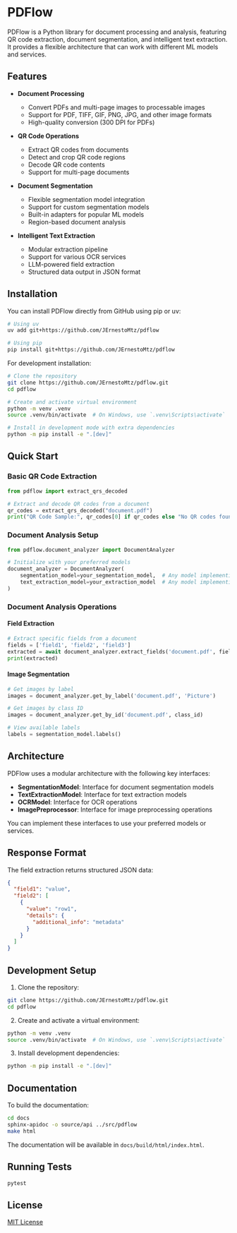 # PDFlow

PDFlow is a Python library for document processing and analysis, featuring QR code extraction, document segmentation, and intelligent text extraction. It provides a flexible architecture that can work with different ML models and services.

## Features

- **Document Processing**
  - Convert PDFs and multi-page images to processable images
  - Support for PDF, TIFF, GIF, PNG, JPG, and other image formats
  - High-quality conversion (300 DPI for PDFs)

- **QR Code Operations**
  - Extract QR codes from documents
  - Detect and crop QR code regions
  - Decode QR code contents
  - Support for multi-page documents

- **Document Segmentation**
  - Flexible segmentation model integration
  - Support for custom segmentation models
  - Built-in adapters for popular ML models
  - Region-based document analysis

- **Intelligent Text Extraction**
  - Modular extraction pipeline
  - Support for various OCR services
  - LLM-powered field extraction
  - Structured data output in JSON format

## Installation

You can install PDFlow directly from GitHub using pip or uv:

```bash
# Using uv
uv add git+https://github.com/JErnestoMtz/pdflow

# Using pip
pip install git+https://github.com/JErnestoMtz/pdflow
```

For development installation:

```bash
# Clone the repository
git clone https://github.com/JErnestoMtz/pdflow.git
cd pdflow

# Create and activate virtual environment
python -m venv .venv
source .venv/bin/activate  # On Windows, use `.venv\Scripts\activate`

# Install in development mode with extra dependencies
python -m pip install -e ".[dev]"
```

## Quick Start

### Basic QR Code Extraction

```python
from pdflow import extract_qrs_decoded

# Extract and decode QR codes from a document
qr_codes = extract_qrs_decoded("document.pdf")
print("QR Code Sample:", qr_codes[0] if qr_codes else "No QR codes found")
```

### Document Analysis Setup

```python
from pdflow.document_analyzer import DocumentAnalyzer

# Initialize with your preferred models
document_analyzer = DocumentAnalyzer(
    segmentation_model=your_segmentation_model,  # Any model implementing SegmentationModel interface
    text_extraction_model=your_extraction_model  # Any model implementing TextExtractionModel interface
)
```

### Document Analysis Operations

#### Field Extraction
```python
# Extract specific fields from a document
fields = ['field1', 'field2', 'field3']
extracted = await document_analyzer.extract_fields('document.pdf', fields)
print(extracted)
```

#### Image Segmentation
```python
# Get images by label
images = document_analyzer.get_by_label('document.pdf', 'Picture')

# Get images by class ID
images = document_analyzer.get_by_id('document.pdf', class_id)

# View available labels
labels = segmentation_model.labels()
```

## Architecture

PDFlow uses a modular architecture with the following key interfaces:

- **SegmentationModel**: Interface for document segmentation models
- **TextExtractionModel**: Interface for text extraction models
- **OCRModel**: Interface for OCR operations
- **ImagePreprocessor**: Interface for image preprocessing operations

You can implement these interfaces to use your preferred models or services.

## Response Format

The field extraction returns structured JSON data:

```json
{
  "field1": "value",
  "field2": [
    {
      "value": "row1",
      "details": {
        "additional_info": "metadata"
      }
    }
  ]
}
```

## Development Setup

1. Clone the repository:
```bash
git clone https://github.com/JErnestoMtz/pdflow.git
cd pdflow
```

2. Create and activate a virtual environment:
```bash
python -m venv .venv
source .venv/bin/activate  # On Windows, use `.venv\Scripts\activate`
```

3. Install development dependencies:
```bash
python -m pip install -e ".[dev]"
```

## Documentation

To build the documentation:

```bash
cd docs
sphinx-apidoc -o source/api ../src/pdflow
make html
```

The documentation will be available in `docs/build/html/index.html`.

## Running Tests

```bash
pytest
```

## License

[MIT License](LICENSE)